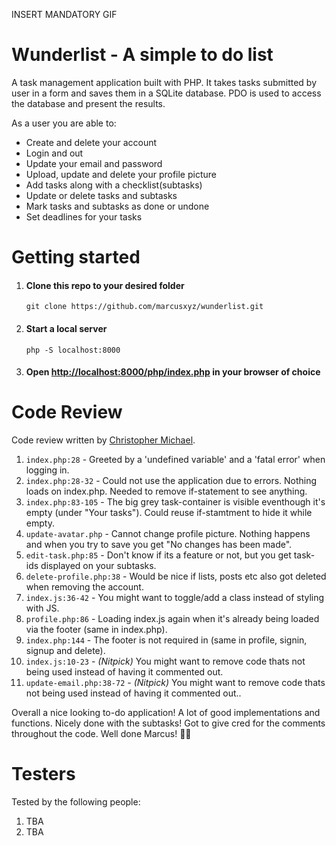 INSERT MANDATORY GIF

# Wunderlist - A simple to do list

A task management application built with PHP. It takes tasks submitted by user in a form and saves them in a SQLite database. PDO is used to access the database and present the results.

As a user you are able to:

-   Create and delete your account
-   Login and out
-   Update your email and password
-   Upload, update and delete your profile picture
-   Add tasks along with a checklist(subtasks)
-   Update or delete tasks and subtasks
-   Mark tasks and subtasks as done or undone
-   Set deadlines for your tasks

# Getting started

1. #### Clone this repo to your desired folder

    ```
    git clone https://github.com/marcusxyz/wunderlist.git
    ```

2. #### Start a local server

    ```
    php -S localhost:8000
    ```

3. #### Open [http://localhost:8000/php/index.php](http://localhost:8000/php/index.php) in your browser of choice

# Code Review

Code review written by [Christopher Michael](https://github.com/chrs-m/).

1. `index.php:28` - Greeted by a 'undefined variable' and a 'fatal error' when logging in.
2. `index.php:28-32` - Could not use the application due to errors. Nothing loads on index.php. Needed to remove if-statement to see anything.
3. `index.php:83-105` - The big grey task-container is visible eventhough it's empty (under "Your tasks"). Could reuse if-stamtment to hide it while empty.
4. `update-avatar.php` - Cannot change profile picture. Nothing happens and when you try to save you get "No changes has been made".
5. `edit-task.php:85` - Don't know if its a feature or not, but you get task-ids displayed on your subtasks.
6. `delete-profile.php:38` - Would be nice if lists, posts etc also got deleted when removing the account.
7. `index.js:36-42` - You might want to toggle/add a class instead of styling with JS.
8. `profile.php:86` - Loading index.js again when it's already being loaded via the footer (same in index.php).
9. `index.php:144` - The footer is not required in (same in profile, signin, signup and delete).
10. `index.js:10-23` - _(Nitpick)_ You might want to remove code thats not being used instead of having it commented out.
11. `update-email.php:38-72` - _(Nitpick)_ You might want to remove code thats not being used instead of having it commented out..

Overall a nice looking to-do application! A lot of good implementations and functions. Nicely done with the subtasks! Got to give cred for the comments throughout the code. Well done Marcus! 👍🏼

# Testers

Tested by the following people:

1. TBA
2. TBA
